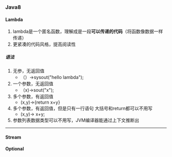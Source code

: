 ### Java8

#### Lambda

1. lambda是一个匿名函数，理解成是一段**可以传递的代码**（将函数像数据一样传递）
2. 更紧凑的代码风格，提高阅读性

##### 语法

1. 无参，无返回值
   - （）->sysout("hello lambda");
2. 一个参数，无返回值
   - （x)->sout("x");
3. 多个参数，有返回值
   - (x,y)->{return x+y}
4. 多个参数，有返回值，但是只有一行语句   大括号和return都可以不用写
   - (x,y)-> x+y;
5. 参数列表数据类型可以不用写，JVM编译器能通过上下文推断出

---



#### Stream

#### Optional









